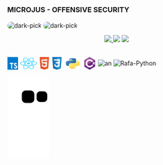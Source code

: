 ### MICROJUS - OFFENSIVE SECURITY
  <img align="center" alt="dark-pick" height="130" style="border-radius:50px;" src="https://encrypted-tbn0.gstatic.com/images?q=tbn:ANd9GcSkGFMlPtnAQXsoKW-j7wA4ukLeY8lxmM5ovQ&usqp=CAU"> <img align="center" alt="dark-pick" height="110" style="border-radius:50px;" src="https://www.spech.de/2016/06/kali-linux-auf-dem-raspberry-pi/kali-logo.png">
 
   <p align="center">
  <a href="https://github.com/Microjus/github-readme-stats">
    <img src="https://github-readme-stats.vercel.app/api?username=microjus&show_icons=true&bg_color=0d1117&text_color=FFF&border_color=444" height="165">
  </a>

  
  <img height="150em" src="https://github-readme-stats.vercel.app/api?username=microjus&show_icons=true&theme=dark&include_all_commits=true&count_private=true"/>
  <img height="180em" src="https://github-readme-stats.vercel.app/api/top-langs/?username=microjus&layout=compact&langs_count=7&theme=dark"/>
 <div style="display: inline_block"><br>
   
  <img align="center" alt="Rafa-Ts" height="30" width="25" src="https://raw.githubusercontent.com/devicons/devicon/master/icons/typescript/typescript-plain.svg">
  <img align="center" alt="Rafa-React" height="30" width="40" src="https://raw.githubusercontent.com/devicons/devicon/master/icons/react/react-original.svg">
  <img align="center" alt="Rafa-HTML" height="30" width="25" src="https://raw.githubusercontent.com/devicons/devicon/master/icons/html5/html5-original.svg">
  <img align="center" alt="Rafa-CSS" height="30" width="25" src="https://raw.githubusercontent.com/devicons/devicon/master/icons/css3/css3-original.svg">
  <img align="center" alt="Rafa-Python" height="30" width="40" src="https://raw.githubusercontent.com/devicons/devicon/master/icons/python/python-original.svg">
  <img align="center" alt="Rafa-Csharp" height="30" width="30" src="https://raw.githubusercontent.com/devicons/devicon/master/icons/csharp/csharp-original.svg">
  <img align="center" alt="an" height="30" width="40" src="https://cdn.jsdelivr.net/gh/devicons/devicon/icons/android/android-plain-wordmark.svg">
  <img align="center" alt="Rafa-Python" height="30" width="25" src="https://cdn.jsdelivr.net/gh/devicons/devicon/icons/bash/bash-original.svg">
 
   ![Snake animation](https://github.com/microjus/microjus/blob/output/github-contribution-grid-snake.svg)
</div>
 
